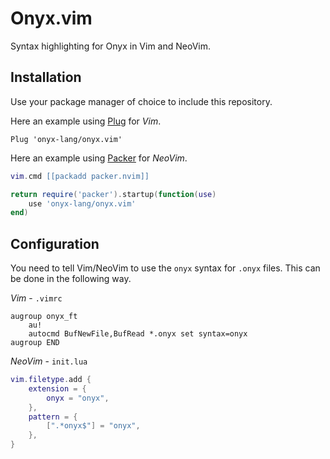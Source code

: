 # Onyx.vim

Syntax highlighting for Onyx in Vim and NeoVim.

## Installation

Use your package manager of choice to include this repository.

Here an example using [Plug](https://github.com/junegunn/vim-plug) for *Vim*.

```vim
Plug 'onyx-lang/onyx.vim'
```

Here an example using [Packer](https://github.com/wbthomason/packer.nvim) for *NeoVim*.

```lua
vim.cmd [[packadd packer.nvim]]

return require('packer').startup(function(use)
    use 'onyx-lang/onyx.vim'
end)
```

## Configuration

You need to tell Vim/NeoVim to use the `onyx` syntax for `.onyx` files.
This can be done in the following way.

*Vim* - `.vimrc`

```vim
augroup onyx_ft
    au!
    autocmd BufNewFile,BufRead *.onyx set syntax=onyx
augroup END
```

*NeoVim* - `init.lua`

```lua
vim.filetype.add {
    extension = {
        onyx = "onyx",
    },
    pattern = {
        [".*onyx$"] = "onyx",
    },
}
```
